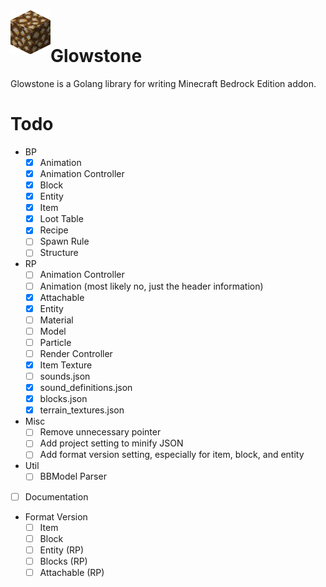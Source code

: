 <div>
  <img width="64" height="70" align="left" src="./glowstone.png" alt="Glowstone"/>
  <br>
  <h1>Glowstone</h1>
  <p>Glowstone is a Golang library for writing Minecraft Bedrock Edition addon.</p>
</div>

# Todo
- BP
  - [x] Animation
  - [x] Animation Controller
  - [x] Block
  - [x] Entity
  - [x] Item
  - [x] Loot Table
  - [x] Recipe
  - [ ] Spawn Rule
  - [ ] Structure
- RP
  - [ ] Animation Controller
  - [ ] Animation (most likely no, just the header information)
  - [x] Attachable
  - [x] Entity
  - [ ] Material
  - [ ] Model
  - [ ] Particle
  - [ ] Render Controller
  - [x] Item Texture
  - [ ] sounds.json
  - [x] sound_definitions.json
  - [x] blocks.json
  - [x] terrain_textures.json

- Misc
  - [ ] Remove unnecessary pointer
  - [ ] Add project setting to minify JSON
  - [ ] Add format version setting, especially for item, block, and entity

- Util
  - [ ] BBModel Parser 
- [ ] Documentation

- Format Version
  - [ ] Item
  - [ ] Block
  - [ ] Entity (RP)
  - [ ] Blocks (RP)
  - [ ] Attachable (RP)